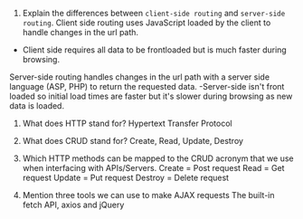 1.  Explain the differences between `client-side routing` and `server-side routing`.
Client side routing uses JavaScript loaded by the client to handle changes in the url path. 
- Client side requires all data to be frontloaded but is much faster during browsing.

Server-side routing handles changes in the url path with a server side language (ASP, PHP) to return the requested data.
-Server-side isn't front loaded so initial load times are faster but it's slower during browsing as new data is loaded.

1.  What does HTTP stand for?
Hypertext Transfer Protocol

1.  What does CRUD stand for?
Create, Read, Update, Destroy

1.  Which HTTP methods can be mapped to the CRUD acronym that we use when interfacing with APIs/Servers.
Create = Post request
Read = Get request
Update = Put request
Destroy = Delete request

1.  Mention three tools we can use to make AJAX requests
The built-in fetch API, axios and jQuery